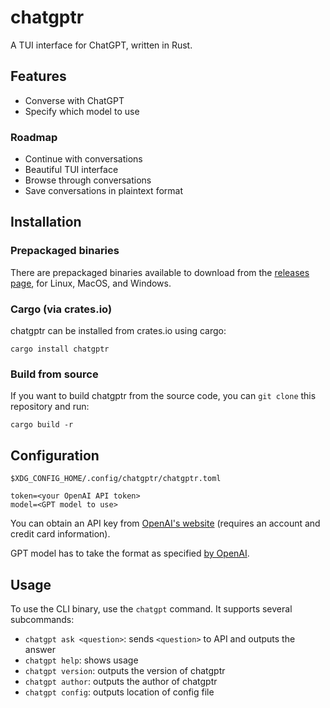 # chatgptr

A TUI interface for ChatGPT, written in Rust.

## Features

- Converse with ChatGPT
- Specify which model to use

### Roadmap

- Continue with conversations
- Beautiful TUI interface
- Browse through conversations
- Save conversations in plaintext format

## Installation

### Prepackaged binaries

There are prepackaged binaries available to download from the [releases page](/releases), for Linux, MacOS, and Windows.

### Cargo (via crates.io)

chatgptr can be installed from crates.io using cargo:

```
cargo install chatgptr
```

### Build from source

If you want to build chatgptr from the source code, you can `git clone` this repository and run:

```
cargo build -r
```

## Configuration

`$XDG_CONFIG_HOME/.config/chatgptr/chatgptr.toml`

```
token=<your OpenAI API token>
model=<GPT model to use>
```
You can obtain an API key from [OpenAI's website](https://platform.openai.com/api-keys) (requires an account and credit card information).

GPT model has to take the format as specified [by OpenAI](https://platform.openai.com/docs/models).

## Usage

To use the CLI binary, use the `chatgpt` command. It supports several subcommands:

- `chatgpt ask <question>`: sends `<question>` to API and outputs the answer
- `chatgpt help`: shows usage
- `chatgpt version`: outputs the version of chatgptr
- `chatgpt author`: outputs the author of chatgptr
- `chatgpt config`: outputs location of config file
